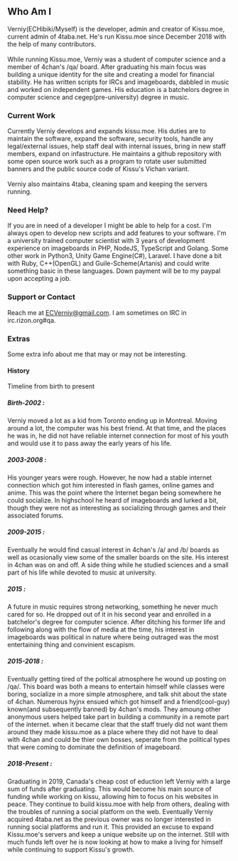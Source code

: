## Who Am I

Verniy(ECHibiki/Myself) is the developer, admin and creator of Kissu.moe, current admin of 4taba.net. He's run Kissu.moe since December 2018 with the help of many contributors. <br/>
<br/>
While running Kissu.moe, Verniy was a student of computer science and a member of 4chan's /qa/ board. After graduating his main focus was building a unique identity for the site and creating a model for financial stability. He has written scripts for IRCs and imageboards, dabbled in music and worked on independent games. His education is a batchelors degree in computer science and cegep(pre-university) degree in music.<br/>

### Current Work

Currently Verniy develops and expands kissu.moe. His duties are to maintain the software, expand the software, security tools, handle any legal/external issues, help staff deal with internal issues, bring in new staff members, expand on infastructure. He maintains a github repository with some open source work such as a program to rotate user submitted banners and the public source code of Kissu's Vichan variant. <br/>
<br/>
Verniy also maintains 4taba, cleaning spam and keeping the servers running.

### Need Help?

If you are in need of a developer I might be able to help for a cost. I'm always open to develop new scripts and add features to your software. I'm a university trained computer scientist with 3 years of development experience on imageboards in PHP, NodeJS, TypeScript and Golang. Some other work in Python3, Unity Game Engine(C#), Laravel. I have done a bit with Ruby, C++(OpenGL) and Guile-Scheme(Artanis) and could write something basic in these languages. Down payment will be to my paypal upon accepting a job.

### Support or Contact

Reach me at ECVerniy@gmail.com. I am sometimes on IRC in irc.rizon.org#qa.

### Extras
Some extra info about me that may or may not be interesting.

#### History
Timeline from birth to present
##### Birth-2002 : 
Verniy moved a lot as a kid from Toronto ending up in Montreal. Moving around a lot, the computer was his best friend. At that time, and the places he was in, he did not have reliable internet connection for most of his youth and would use it to pass away the early years of his life.
##### 2003-2008 : 
His younger years were rough. However, he now had a stable internet connection which got him interested in flash games, online games and anime. This was the point where the Internet began being somewhere he could socialize. In highschool he heard of imageboards and lurked a bit, though they were not as interesting as socializing through games and their associated forums.

##### 2009-2015 : 
Eventually he would find casual interest in 4chan's /a/ and /b/ boards as well as ocasionally view some of the smaller boards on the site. His interest in 4chan was on and off. A side thing while he studied sciences and a small part of his life while devoted to music at university.

##### 2015 : 
A future in music requires strong networking, something he never much cared for so. He dropped out of it in his second year and enrolled in a batchelor's degree for computer science. After ditching his former life and following along with the flow of media at the time, his interest in imageboards was political in nature where being outraged was the most entertaining thing and convinient escapism.
##### 2015-2018 : 
Eventually getting tired of the poltical atmosphere he wound up posting on /qa/. This board was both a means to entertain himself while classes were boring, socialize in a more simple atmosphere, and talk shit about the state of 4chan. Numerous hyjnx ensued which got himself and a friend(cool-guy) known(and subsequently banned) by 4chan's mods. They amoung other anonymous users helped take part in building a community in a remote part of the internet. when it became clear that the staff truely did not want them around they made kissu.moe as a place where they did not have to deal with 4chan and could be thier own bosses, seperate from the political types that were coming to dominate the definition of imageboard.
##### 2018-Present : 
Graduating in 2019, Canada's cheap cost of eduction left Verniy with a large sum of funds after graduating. This would become his main source of funding while working on kissu, allowing him to focus on his websites in peace. They continue to build kissu.moe with help from others, dealing with the troubles of running a social platform on the web. Eventually Verniy acquired 4taba.net as the previous owner was no longer interested in running social platforms and run it. This provided an excuse to expand Kissu.moe's servers and keep a unique website up on the internet. Still with much funds left over he is now looking at how to make a living for himself while continuing to support Kissu's growth.


